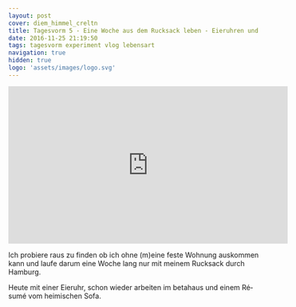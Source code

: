 ```yaml
---
layout: post
cover: diem_himmel_creltn
title: Tagesvorm 5 - Eine Woche aus dem Rucksack leben - Eieruhren und Sofas
date: 2016-11-25 21:19:50
tags: tagesvorm experiment vlog lebensart
navigation: true
hidden: true
logo: 'assets/images/logo.svg'
---
```


<iframe width="560" height="315" src="https://www.youtube-nocookie.com/embed/O0tApY0uTs8" frameborder="0" allow="autoplay; encrypted-media" allowfullscreen></iframe>

Ich probiere raus zu finden ob ich ohne (m)eine feste Wohnung auskommen kann und laufe darum eine Woche lang nur mit meinem Rucksack durch Hamburg.

Heute mit einer Eieruhr, schon wieder arbeiten im betahaus und einem Ré­su­mé vom heimischen Sofa.
